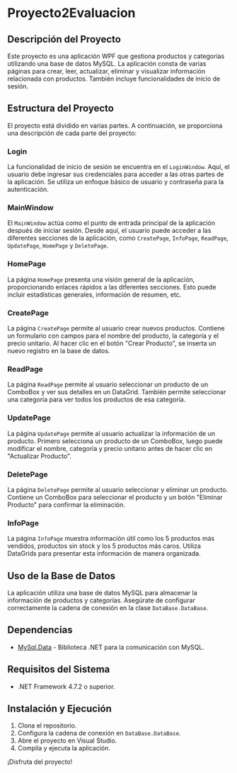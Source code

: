 # Proyecto2Evaluacion

## Descripción del Proyecto

Este proyecto es una aplicación WPF que gestiona productos y categorías utilizando una base de datos MySQL. La aplicación consta de varias páginas para crear, leer, actualizar, eliminar y visualizar información relacionada con productos. También incluye funcionalidades de inicio de sesión.

## Estructura del Proyecto

El proyecto está dividido en varias partes. A continuación, se proporciona una descripción de cada parte del proyecto:

### Login

La funcionalidad de inicio de sesión se encuentra en el `LoginWindow`. Aquí, el usuario debe ingresar sus credenciales para acceder a las otras partes de la aplicación. Se utiliza un enfoque básico de usuario y contraseña para la autenticación.

### MainWindow

El `MainWindow` actúa como el punto de entrada principal de la aplicación después de iniciar sesión. Desde aquí, el usuario puede acceder a las diferentes secciones de la aplicación, como `CreatePage`, `InfoPage`, `ReadPage`, `UpdatePage`, `HomePage` y `DeletePage`.

### HomePage

La página `HomePage` presenta una visión general de la aplicación, proporcionando enlaces rápidos a las diferentes secciones. Esto puede incluir estadísticas generales, información de resumen, etc.

### CreatePage

La página `CreatePage` permite al usuario crear nuevos productos. Contiene un formulario con campos para el nombre del producto, la categoría y el precio unitario. Al hacer clic en el botón "Crear Producto", se inserta un nuevo registro en la base de datos.

### ReadPage

La página `ReadPage` permite al usuario seleccionar un producto de un ComboBox y ver sus detalles en un DataGrid. También permite seleccionar una categoría para ver todos los productos de esa categoría.

### UpdatePage

La página `UpdatePage` permite al usuario actualizar la información de un producto. Primero selecciona un producto de un ComboBox, luego puede modificar el nombre, categoría y precio unitario antes de hacer clic en "Actualizar Producto".

### DeletePage

La página `DeletePage` permite al usuario seleccionar y eliminar un producto. Contiene un ComboBox para seleccionar el producto y un botón "Eliminar Producto" para confirmar la eliminación.

### InfoPage

La página `InfoPage` muestra información útil como los 5 productos más vendidos, productos sin stock y los 5 productos más caros. Utiliza DataGrids para presentar esta información de manera organizada.

## Uso de la Base de Datos

La aplicación utiliza una base de datos MySQL para almacenar la información de productos y categorías. Asegúrate de configurar correctamente la cadena de conexión en la clase `DataBase.DataBase`.

## Dependencias

- [MySql.Data](https://www.nuget.org/packages/MySql.Data/) - Biblioteca .NET para la comunicación con MySQL.

## Requisitos del Sistema

- .NET Framework 4.7.2 o superior.

## Instalación y Ejecución

1. Clona el repositorio.
2. Configura la cadena de conexión en `DataBase.DataBase`.
3. Abre el proyecto en Visual Studio.
4. Compila y ejecuta la aplicación.

¡Disfruta del proyecto!
